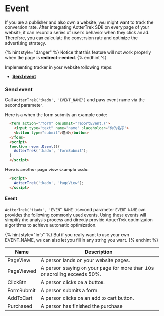 # Event

If you are a publisher and also own a website, you might want to track the conversion rate. After integrating AotterTrek SDK on every page of your website, it can record a series of user's behavior when they click an ad. Therefore, you can calculate the conversion rate and optimize the advertising strategy.

{% hint style="danger" %}
Notice that this feature will not work properly when the page is **redirect-needed**.
{% endhint %}

Implementing tracker in your website following steps:

* ****[**Send event**](event.md#send-event)****

### **Send event**

Call `AotterTrek('tkadn', 'EVENT_NAME')` and pass event name via the second parameter.

Here is a when the form submits an example code:

```html
  <form action="/form" onsubmit="reportEvent()">
    <input type="text" name="name" placeholder="你的名字">
    <button type="submit">送出</button>
  </form>
  <script>
  function reportEvent(){
    AotterTrek('tkadn', 'FormSubmit');
  }
  </script>
```

Here is another page view example code:

```html
  <script>
    AotterTrek('tkadn', 'PageView');
  </script>
```

#### **Event**

`AotterTrek('tkadn', 'EVENT_NAME')`second parameter `EVENT_NAME` can provides the following commonly used events. Using these events will simplify the analysis process and directly provide AotterTrek optimization algorithms to achieve automatic optimization.

{% hint style="info" %}
But if you really want to use your own EVENT\_NAME, we can also let you fill in any string you want.
{% endhint %}

| Name       | Description                                                               |
| ---------- | ------------------------------------------------------------------------- |
| PageView   | A person lands on your website pages.                                     |
| PageViewed | A person staying on your page for more than 10s or scrolling exceeds 50%. |
| ClickBtn   | A person clicks on a button.                                              |
| FormSubmit | A person submits a form.                                                  |
| AddToCart  | A person clicks on an add to cart button.                                 |
| Purchased  | A person has finished the purchase                                        |


